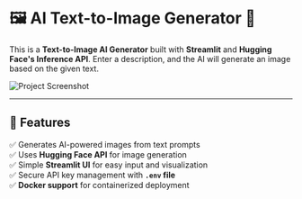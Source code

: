 # 🖼️ AI Text-to-Image Generator 🎨  

This is a **Text-to-Image AI Generator** built with **Streamlit** and **Hugging Face's Inference API**. Enter a description, and the AI will generate an image based on the given text.  

![Project Screenshot](screenshot.png)  

---

## 🚀 Features  
✅ Generates AI-powered images from text prompts  
✅ Uses **Hugging Face API** for image generation  
✅ Simple **Streamlit UI** for easy input and visualization  
✅ Secure API key management with **`.env` file**  
✅ **Docker support** for containerized deployment  
